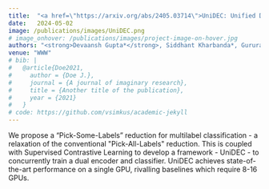 ```yaml
---
title:  "<a href=\"https://arxiv.org/abs/2405.03714\">UniDEC: Unified Dual Encoder and Classifier Training for Extreme Multi-label Classification</a>"
date:   2024-05-02
image: /publications/images/UniDEC.png
# image_onhover: /publications/images/project-image-on-hover.jpg
authors: "<strong>Devaansh Gupta*</strong>, Siddhant Kharbanda*, Gururaj K, Pankaj Malhotra, Amit Singh, Cho-Jui Hsieh, Rohit Babbar"
venue: "WWW"
# bib: |
#   @article{Doe2021,
#     author = {Doe J.},
#     journal = {A journal of imaginary research},
#     title = {Another title of the publication},
#     year = {2021}
#   }
# code: https://github.com/vsimkus/academic-jekyll
---
```

We propose a “Pick-Some-Labels” reduction for multilabel classification - a relaxation of the conventional "Pick-All-Labels" reduction. This is coupled with Supervised Contrastive Learning to develop a framework - UniDEC - to concurrently train a dual encoder and classifier. UniDEC achieves state-of-the-art performance on a single GPU, rivalling baselines which require 8-16 GPUs.